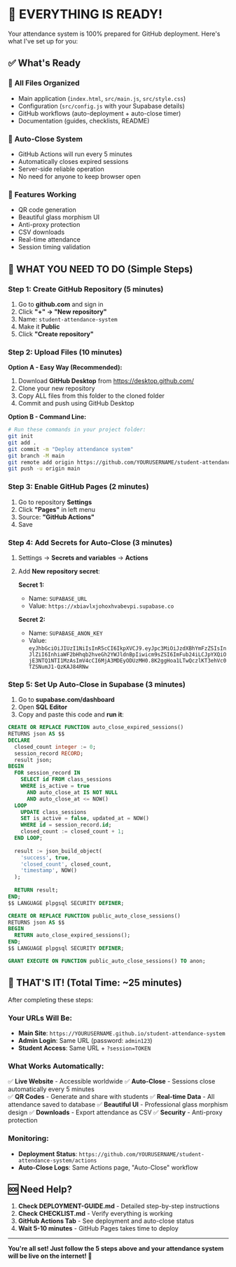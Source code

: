# 🎯 EVERYTHING IS READY! 

Your attendance system is 100% prepared for GitHub deployment. Here's what I've set up for you:

## ✅ What's Ready

### 📁 **All Files Organized**
- Main application (`index.html`, `src/main.js`, `src/style.css`)
- Configuration (`src/config.js` with your Supabase details)
- GitHub workflows (auto-deployment + auto-close timer)
- Documentation (guides, checklists, README)

### 🔧 **Auto-Close System**
- GitHub Actions will run every 5 minutes
- Automatically closes expired sessions
- Server-side reliable operation
- No need for anyone to keep browser open

### 🎨 **Features Working**
- QR code generation
- Beautiful glass morphism UI
- Anti-proxy protection
- CSV downloads
- Real-time attendance
- Session timing validation

## 🚀 WHAT YOU NEED TO DO (Simple Steps)

### Step 1: Create GitHub Repository (5 minutes)
1. Go to **github.com** and sign in
2. Click **"+" → "New repository"**
3. Name: `student-attendance-system`
4. Make it **Public**
5. Click **"Create repository"**

### Step 2: Upload Files (10 minutes)

**Option A - Easy Way (Recommended):**
1. Download **GitHub Desktop** from https://desktop.github.com/
2. Clone your new repository
3. Copy ALL files from this folder to the cloned folder
4. Commit and push using GitHub Desktop

**Option B - Command Line:**
```bash
# Run these commands in your project folder:
git init
git add .
git commit -m "Deploy attendance system"
git branch -M main
git remote add origin https://github.com/YOURUSERNAME/student-attendance-system.git
git push -u origin main
```

### Step 3: Enable GitHub Pages (2 minutes)
1. Go to repository **Settings**
2. Click **"Pages"** in left menu
3. Source: **"GitHub Actions"**
4. Save

### Step 4: Add Secrets for Auto-Close (3 minutes)
1. Settings → **Secrets and variables** → **Actions**
2. Add **New repository secret**:

   **Secret 1:**
   - Name: `SUPABASE_URL`
   - Value: `https://xbiavlxjohoxhvabevpi.supabase.co`

   **Secret 2:**
   - Name: `SUPABASE_ANON_KEY` 
   - Value: `eyJhbGciOiJIUzI1NiIsInR5cCI6IkpXVCJ9.eyJpc3MiOiJzdXBhYmFzZSIsInJlZiI6InhiaWF2bHhqb2hveGh2YWJldnBpIiwicm9sZSI6ImFub24iLCJpYXQiOjE3NTQ1NTI1MzAsImV4cCI6MjA3MDEyODUzMH0.8K2ggHoa1LTwQczlKT3ehVc0TZSNumJ1-QzKAJ84RNw`

### Step 5: Set Up Auto-Close in Supabase (3 minutes)
1. Go to **supabase.com/dashboard**
2. Open **SQL Editor**
3. Copy and paste this code and **run it**:

```sql
CREATE OR REPLACE FUNCTION auto_close_expired_sessions()
RETURNS json AS $$
DECLARE
  closed_count integer := 0;
  session_record RECORD;
  result json;
BEGIN
  FOR session_record IN
    SELECT id FROM class_sessions
    WHERE is_active = true 
      AND auto_close_at IS NOT NULL 
      AND auto_close_at <= NOW()
  LOOP
    UPDATE class_sessions 
    SET is_active = false, updated_at = NOW()
    WHERE id = session_record.id;
    closed_count := closed_count + 1;
  END LOOP;
  
  result := json_build_object(
    'success', true,
    'closed_count', closed_count,
    'timestamp', NOW()
  );
  
  RETURN result;
END;
$$ LANGUAGE plpgsql SECURITY DEFINER;

CREATE OR REPLACE FUNCTION public_auto_close_sessions()
RETURNS json AS $$
BEGIN
  RETURN auto_close_expired_sessions();
END;
$$ LANGUAGE plpgsql SECURITY DEFINER;

GRANT EXECUTE ON FUNCTION public_auto_close_sessions() TO anon;
```

## 🎉 THAT'S IT! (Total Time: ~25 minutes)

After completing these steps:

### Your URLs Will Be:
- **Main Site**: `https://YOURUSERNAME.github.io/student-attendance-system`
- **Admin Login**: Same URL (password: `admin123`)
- **Student Access**: Same URL + `?session=TOKEN`

### What Works Automatically:
✅ **Live Website** - Accessible worldwide
✅ **Auto-Close** - Sessions close automatically every 5 minutes  
✅ **QR Codes** - Generate and share with students
✅ **Real-time Data** - All attendance saved to database
✅ **Beautiful UI** - Professional glass morphism design
✅ **Downloads** - Export attendance as CSV
✅ **Security** - Anti-proxy protection

### Monitoring:
- **Deployment Status**: `https://github.com/YOURUSERNAME/student-attendance-system/actions`
- **Auto-Close Logs**: Same Actions page, "Auto-Close" workflow

## 🆘 Need Help?

1. **Check DEPLOYMENT-GUIDE.md** - Detailed step-by-step instructions
2. **Check CHECKLIST.md** - Verify everything is working
3. **GitHub Actions Tab** - See deployment and auto-close status
4. **Wait 5-10 minutes** - GitHub Pages takes time to deploy

---

**You're all set! Just follow the 5 steps above and your attendance system will be live on the internet! 🚀**
